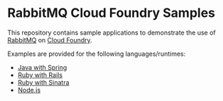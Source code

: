 RabbitMQ Cloud Foundry Samples
==============================

This repository contains sample applications to demonstrate the use of [RabbitMQ](http://www.rabbitmq.com/) on [Cloud Foundry](http://www.cloudfoundry.com).

Examples are provided for the following languages/runtimes: 

* [Java with Spring](spring)
* [Ruby with Rails](rails)
* [Ruby with Sinatra](sinatra)
* [Node.js](nodejs)
